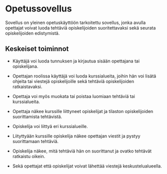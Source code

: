# Opetussovellus
Sovellus on yleinen opetuskäyttöön tarkoitettu sovellus, jonka avulla opettajat voivat luoda tehtäviä opiskelijoiden suoritettavaksi sekä seurata opiskelijoiden edistymistä.

## Keskeiset toiminnot

- Käyttäjä voi luoda tunnuksen ja kirjautua sisään opettajana tai opiskelijana.
  
- Opettajan roolissa käyttäjä voi luoda kurssialueita, joihin hän voi lisätä ohjeita tai viestejä opiskelijoille sekä tehtäviä opiskelijoiden ratkaistavaksi.
- Opettaja voi myös muokata tai poistaa luomiaan tehtäviä tai kurssialueita.
- Opettaja näkee kurssille liittyneet opiskelijat ja tilaston opiskelijoiden suorittamista tehtävistä.
  
- Opiskelija voi liittyä eri kurssialueille.
- Liityttyään kurssille opiskelija näkee opettajan viestit ja pystyy suorittamaan tehtäviä.
- Opiskelija näkee, mitä tehtäviä hän on suorittanut ja ovatko tehtävät ratkaistu oikein.

- Sekä opettajat että opiskelijat voivat lähettää viestejä keskustelualueella.  
